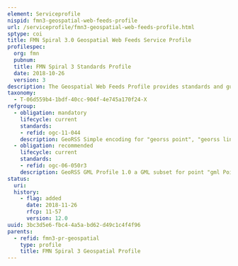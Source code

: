```yaml
---
element: Serviceprofile
nispid: fmn3-geospatial-web-feeds-profile
url: /serviceprofile/fmn3-geospatial-web-feeds-profile.html
sptype: coi
title: FMN Spiral 3.0 Geospatial Web Feeds Service Profile
profilespec:
  org: fmn
  pubnum: 
  title: FMN Spiral 3 Standards Profile
  date: 2018-10-26
  version: 3
description: The Geospatial Web Feeds Profile provides standards and guidance for the delivery of geospatial content to web sites and to user agents, including the encoding of location as part of web feeds. Feed processing software is required to either read or ignore these extensions and shall not fail if these extensions are present, so there is no danger of breaking someone's feed reader (or publisher) by including this element in a feed.
taxonomy:
  - T-06d559b4-1bdf-40cc-904f-4e745a170f24-X
refgroup:
  - obligation: mandatory
    lifecycle: current
    standards: 
    - refid: ogc-11-044
    description: GeoRSS Simple encoding for "georss point", "georss line", "georss polygon", "georss box".
  - obligation: recommended
    lifecycle: current
    standards: 
    - refid: ogc-06-050r3
    description: GeoRSS GML Profile 1.0 a GML subset for point "gml Point", line "gml LineString", polygon "gml Polygon", and box "gml Envelope". In Atom feeds, location shall be specified using Atom 1.0's official extension mechanism in combination with the GeoRSS GML Profile 1.0 whereby a "georss where" element is added as a child of the element.
status:
  uri: 
  history: 
    - flag: added
      date: 2018-11-26
      rfcp: 11-57
      version: 12.0
uuid: 3bc3d5e6-fbc4-4a5a-bd62-d49c1c4f4f96
parents:
  - refid: fmn3-pr-geospatial
    type: profile
    title: FMN Spiral 3 Geospatial Profile
---
```

